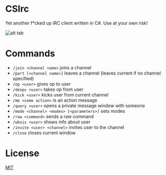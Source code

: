 # CSIrc
Yet another f*cked up IRC client written in C#. Use at your own risk!

![alt tab](https://i.imgur.com/H1FLvxL.png)

# Commands
- `/join <channel name>` joins a channel
- `/part [<channel name>]` leaves a channel (leaves current if no channel specified)
- `/op <user>` gives op to user
- `/deops <user>` takes op from user
- `/kick <user>` kicks user from current channel
- `/me <some action>` is an action message
- `/query <user>` opens a private message window with someone
- `/mode <channel> <modes> [<parameters>]` sets modes
- `/raw <command>` sends a raw command
- `/whois <user>` shows info about user
- `/invite <user> <channel>` invites user to the channel
- `/close` closes current window

# License
[MIT](https://github.com/dzakrzew/CSIrc/blob/master/LICENSE)
